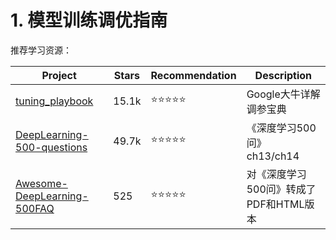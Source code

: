 # 1. 模型训练调优指南

推荐学习资源：  

|  Project | Stars | Recommendation | Description |
|----|----|----|----|
| [tuning_playbook](https://github.com/google-research/tuning_playbook) | 15.1k | :star::star::star::star::star: | Google大牛详解调参宝典 |
| [DeepLearning-500-questions](https://github.com/scutan90/DeepLearning-500-questions) | 49.7k | :star::star::star::star::star: | 《深度学习500问》 ch13/ch14 |
| [Awesome-DeepLearning-500FAQ](https://github.com/shliang0603/Awesome-DeepLearning-500FAQ) | 525 | :star::star::star::star::star: | 对《深度学习500问》转成了PDF和HTML版本 |  
